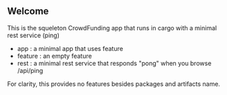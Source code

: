 ## Welcome

This is the squeleton CrowdFunding app that runs in cargo with a minimal rest service (ping)
- app : a minimal app that uses feature
- feature : an empty feature
- rest : a minimal rest service that responds "pong" when you browse /api/ping

For clarity, this provides no features besides packages and artifacts name.
